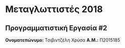 # Μεταγλωττιστές 2018
## Προγραμματιστική Εργασία #2

**Ονοματεπώνυμο:** Τσιβιντζέλη Χρύσα
**Α.Μ.:** Π2015185



